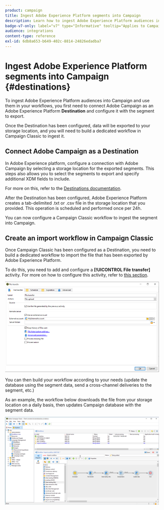 ```yaml
---
product: campaign
title: Ingest Adobe Experience Platform segments into Campaign
description: Learn how to ingest Adobe Experience Platform audiences into Campaign Classic
badge-v7-only: label="v7" type="Informative" tooltip="Applies to Campaign Classic v7 only"
audience: integrations
content-type: reference
exl-id: 6db8a653-b649-402c-8814-24826edadba7
---
```

# Ingest Adobe Experience Platform segments into Campaign {#destinations}



To ingest Adobe Experience Platform audiences into Campaign and use them in your workflows, you first need to connect Adobe Campaign as an Adobe Experience Platform **Destination** and configure it with the segment to export.

Once the Destination has been configured, data will be exported to your storage location, and you will need to build a dedicated workflow in Campaign Classic to ingest it.

## Connect Adobe Campaign as a Destination

In Adobe Experience platform, configure a connection with Adobe Campaign by selecting a storage location for the exported segments. This steps also allows you to select the segments to export and specify additional XDM fields to include.

For more on this, refer to the [Destinations documentation](https://experienceleague.adobe.com/docs/experience-platform/destinations/catalog/email-marketing/adobe-campaign.html).

After the Destination has been configured, Adobe Experience Platform creates a tab-delimited .txt or .csv file in the storage location that you provided. This operation is scheduled and performed once per 24h.

You can now configure a Campaign Classic workflow to ingest the segment into Campaign.

## Create an import workflow in Campaign Classic

Once Campaign Classic has been configured as a Destination, you need to build a dedicated workflow to import the file that has been exported by Adobe Experience Platform.

To do this, you need to add and configure a **[!UICONTROL File transfer]** activity. For more on how to configure this activity, refer to [this section](../../workflow/using/file-transfer.md).

   ![](assets/rtcdp-file-transfer.png)

You can then build your workflow according to your needs (update the database using the segment data, send a cross-channel deliveries to the segment, etc.)

As an example, the workflow below downloads the file from your storage location on a daily basis, then updates Campaign database with the segment data.

   ![](assets/rtcdp-workflow.png)
